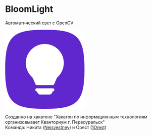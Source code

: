 # BloomLight
Автоматический свет с OpenCV  

![Icon](images/icon.png)

Созданно на хакатоне "Хакатон по информационным технологиям организовывает Кванториум г. Первоуральск"  
Команда: Никита ([Neisvestney](https://github.com/Neisvestney)) и Орест ([1Orest](https://github.com/1Orest))